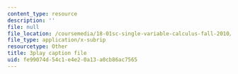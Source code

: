 ```yaml
---
content_type: resource
description: ''
file: null
file_location: /coursemedia/18-01sc-single-variable-calculus-fall-2010/fe99074d54c1e4e20a13a0cb86ac7565_eRCN3daFCmU.srt
file_type: application/x-subrip
resourcetype: Other
title: 3play caption file
uid: fe99074d-54c1-e4e2-0a13-a0cb86ac7565
---
```

